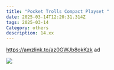 ```yaml
---
title: "Pocket Trolls Compact Playset "
date: 2025-03-14T12:20:31.314Z
tags: 2025-03-14
Category: others
description: 14.xx
---
```

https://amzlink.to/az0GWJb8okKzk  ad <!--StartFragment-->

![](https://m.media-amazon.com/images/I/81+02LJvBmL._AC_SL1500_.jpg)

<!--EndFragment-->